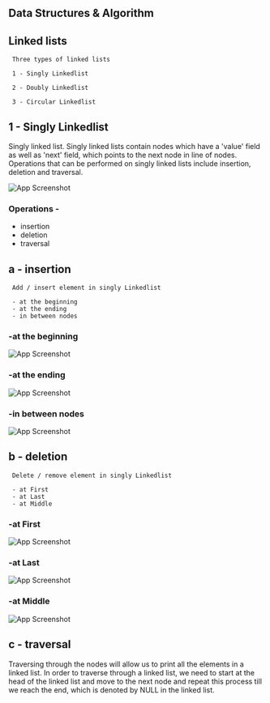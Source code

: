 
##  Data Structures & Algorithm

  ##  Linked lists

     Three types of linked lists
     
     1 - Singly Linkedlist
     
     2 - Doubly Linkedlist

     3 - Circular Linkedlist

## 1 - Singly Linkedlist

Singly linked list. Singly linked lists contain nodes which have a 'value' field as well as 'next' field, which points to the next node in line of nodes. Operations that can be performed on singly linked lists include insertion, deletion and traversal.

![App Screenshot](https://media.geeksforgeeks.org/wp-content/uploads/20240219155344/Singly-Linked-List.webp)

### Operations - 
     
- insertion
- deletion
- traversal


## a - insertion

     Add / insert element in singly Linkedlist

     - at the beginning
     - at the ending
     - in between nodes
    
### -at the beginning  

![App Screenshot](https://media.geeksforgeeks.org/wp-content/uploads/20240219155412/Insertion-at-the-Beginning-of-Singly-Linked-List.webp)
      
### -at the ending

![App Screenshot](https://media.geeksforgeeks.org/wp-content/uploads/20240219155451/Insertion-at-the-End-of-Singly-Linked-List.webp)

### -in between nodes

![App Screenshot](https://media.geeksforgeeks.org/wp-content/uploads/20240219155516/Insertion-at-a-Specific-Position-of-the-Singly-Linked-List.webp)

## b - deletion

     Delete / remove element in singly Linkedlist

     - at First
     - at Last
     - at Middle

### -at First

![App Screenshot](https://media.geeksforgeeks.org/wp-content/uploads/20240219155516/Insertion-at-a-Specific-Position-of-the-Singly-Linked-List.webp)

### -at Last

![App Screenshot](https://media.geeksforgeeks.org/wp-content/uploads/20240219155610/Deletion-at-the-End-of-Singly-Linked-List.webp)

### -at Middle    

![App Screenshot](https://media.geeksforgeeks.org/wp-content/uploads/20240219155715/Deletion-at-a-Specific-Position-of-Singly-Linked-List.webp)


## c - traversal

  Traversing through the nodes will allow us to print all the elements in a linked list. In order to traverse through a linked list, we need to start at the head of the linked list and move to the next node and repeat this process till we reach the end, which is denoted by NULL in the linked list.
